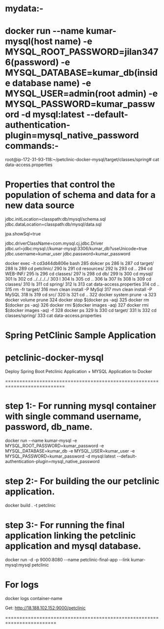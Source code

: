 mydata:-
======
docker run --name kumar-mysql(host name) -e MYSQL_ROOT_PASSWORD=jilan3476(password) -e MYSQL_DATABASE=kumar_db(inside database name) -e MYSQL_USER=admin(root admin) -e MYSQL_PASSWORD=kumar_password -d mysql:latest --default-authentication-plugin=mysql_native_password
commands:-
=======

root@ip-172-31-93-118:~/petclinic-docker-mysql/target/classes/spring# cat data-access.properties
# Properties that control the population of schema and data for a new data source
jdbc.initLocation=classpath:db/mysql/schema.sql
jdbc.dataLocation=classpath:db/mysql/data.sql

jpa.showSql=true

jdbc.driverClassName=com.mysql.cj.jdbc.Driver
jdbc.url=jdbc:mysql://kumar-mysql:3306/kumar_db?useUnicode=true
jdbc.username=kumar_user
jdbc.password=kumar_password

 docker exec -it cd3d44db806e bash
  285  dokcer ps
  286  ls
  287  cd target/
  288  ls
  289  cd petclinic/
  290  ls
  291  cd resources/
  292  ls
  293  cd ..
  294  cd WEB-INF/
  295  ls
  296  cd classes/
  297  ls
  298  cd db/
  299  ls
  300  cd mysql/
  301  ls
  302  cd ../../../../
  303  l
  304  ls
  305  cd ..
  306  la
  307  lls
  308  ls
  309  cd classes/
  310  ls
  311  cd spring/
  312  ls
  313  cat data-access.properties
  314  cd ..
  315  rm -fr target/
  316  mvn clean install -P MySql
  317  mvn clean install -P MySQL
  318  ls
  319  cd src/
  320  ls
  321  cd ..
  322  docker system prune -a
  323  docker volume prune
  324  docker stop $(docker ps -aq)
  325  docker rm $(docker ps -aq)
  326  docker rmi $(docker images -aq)
  327  docker rmi $(docker images -aq) -f
  328  docker ps
  329  ls
  330  cd target/
  331  ls
  332  cd classes/spring/
  333  cat data-access.properties

# Spring PetClinic Sample Application

# petclinic-docker-mysql


Deploy Spring Boot Petclinic Application + MYSQL Application to Docker


===========================================================================


# step 1:- For running mysql container with single command username, password, db_name.


docker run --name kumar-mysql -e MYSQL_ROOT_PASSWORD=kumar_password -e MYSQL_DATABASE=kumar_db -e MYSQL_USER=kumar_user -e MYSQL_PASSWORD=kumar_password -d mysql:latest --default-authentication-plugin=mysql_native_password


# step 2:- For building the our petclinic application.

docker build . -t petclinic


# step 3:- For running the final application linking the petclinic application and mysql database.

docker run -d -p 9000:8080 --name petclinic-final-app --link kumar-mysql:mysql petclinic   


For logs
===========
docker logs container-name


Get:  http://18.188.102.152:9000/petclinic

========================================================================
